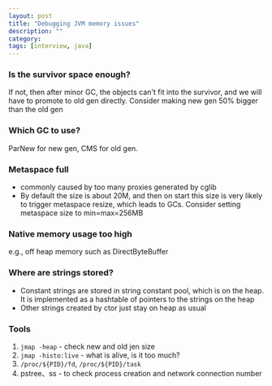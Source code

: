 ```yaml
---
layout: post
title: "Debugging JVM memory issues"
description: ""
category: 
tags: [interview, java]
---
```


### Is the survivor space enough?
If not, then after minor GC, the objects can't fit into the survivor, and we will have to promote to old gen directly. Consider making new gen 50% bigger than the old gen

### Which GC to use?
ParNew for new gen, CMS for old gen. 

### Metaspace full
* commonly caused by too many proxies generated by cglib
* By default the size is about 20M, and then on start this size is very likely to trigger metaspace resize, which leads to GCs. Consider setting metaspace size to min=max=256MB

### Native memory usage too high
e.g., off heap memory such as DirectByteBuffer

### Where are strings stored?
* Constant strings are stored in string constant pool, which is on the heap. It is implemented as a hashtable of pointers to the strings on the heap
* Other strings created by ctor just stay on heap as usual

### Tools

1. `jmap -heap` - check new and old jen size
2. `jmap -histo:live` - what is alive, is it too much?
3. `/proc/${PID}/fd`, `/proc/${PID}/task`
4. pstree、ss - to check process creation and network connection number
